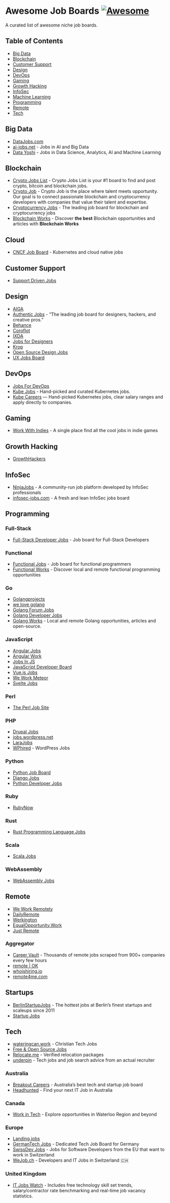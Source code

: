 # Awesome Job Boards [![Awesome](https://cdn.rawgit.com/sindresorhus/awesome/d7305f38d29fed78fa85652e3a63e154dd8e8829/media/badge.svg)](https://github.com/sindresorhus/awesome)

A curated list of awesome niche job boards.

## Table of Contents

- [Big Data](#big-data)
- [Blockchain](#blockchain)
- [Customer Support](#customer-support)
- [Design](#design)
- [DevOps](#devops)
- [Gaming](#gaming)
- [Growth Hacking](#growth-hacking)
- [InfoSec](#infosec)
- [Machine Learning](#machine-learning)
- [Programming](#programming)
- [Remote](#remote)
- [Tech](#tech)

## Big Data

- [DataJobs.com](https://datajobs.com/)
- [ai-jobs.net](https://ai-jobs.net/) - Jobs in AI and Big Data
- [Data Yoshi](https://www.datayoshi.com/) - Jobs in Data Science, Analytics, AI and Machine Learning

## Blockchain

- [Crypto Jobs List](https://cryptojobslist.com/) - Crypto Jobs List is your \#1 board to find and post crypto, bitcoin and blockchain jobs.
- [Crypto Job](https://crypto-job.com/) - Crypto Job is the place where talent meets opportunity. Our goal is to connect passionate blockchain and cryptocurrency developers with companies that value their talent and expertise.
- [Cryptocurrency Jobs](https://cryptocurrencyjobs.co/) - The leading job board for blockchain and cryptocurrency jobs
- [Blockchain Works](https://blockchain.works-hub.com/) - Discover **the best** Blockchain opportunities and articles with **Blockchain Works**

## Cloud

- [CNCF Job Board](https://jobs.cncf.io/) - Kubernetes and cloud native jobs

## Customer Support

- [Support Driven Jobs](https://jobs.supportdriven.com/)

## Design

- [AIGA](https://designjobs.aiga.org/)
- [Authentic Jobs](https://authenticjobs.com/) - “The leading job board for designers, hackers, and creative pros.”
- [Behance](https://www.behance.net/joblist)
- [Coroflot](https://www.coroflot.com/design-jobs)
- [IXDA](https://ixda.org/jobs/)
- [Jobs for Designers](https://dribbble.com/jobs)
- [Krop](https://www.krop.com/creative-jobs/)
- [Open Source Design Jobs](https://opensourcedesign.net/jobs/)
- [UX Jobs Board](https://www.uxjobsboard.com)

## DevOps

- [Jobs For DevOps](https://jobsfordevops.com)
- [Kube Jobs](https://kubejobs.io) - Hand-picked and curated Kubernetes jobs.
- [Kube Careers](https://kube.careers) — Hand-picked Kubernetes jobs, clear salary ranges and apply directly to companies.

## Gaming

- [Work With Indies](https://www.workwithindies.com) - A single place find all the cool jobs in indie games

## Growth Hacking

- [GrowthHackers](https://jobs.growthhackers.com/)

## InfoSec

- [NinjaJobs](https://ninjajobs.org/) - A community-run job platform developed by InfoSec professionals
- [infosec-jobs.com](https://infosec-jobs.com/) - A fresh and lean InfoSec jobs board

## Programming

### Full-Stack

- [Full-Stack Developer Jobs](https://fullstackjob.com/) - Job board for Full-Stack Developers

### Functional

- [Functional Jobs](https://www.functionaljobs.com/) - Job board for functional programmers
- [Functional Works](https://functional.works-hub.com/) - Discover local and remote functional programming opportunities

### Go

- [Golangprojects](https://www.golangprojects.com/)
- [we love golang](https://www.welovegolang.com/)
- [Golang Forum Jobs](https://forum.golangbridge.org/c/jobs)
- [Golang Developer Jobs](https://golangjob.xyz)
- [Golang Works](https://golang.works-hub.com/) - Local and remote Golang opportunities, articles and open-source.

### JavaScript

- [Angular Jobs](https://angularjobs.com/)
- [Angular Work](https://angular.work/)
- [Jobs In JS](https://jobsinjs.com/)
- [JavaScript Developer Board](https://javascriptjob.xyz/)
- [Vue.js Jobs](https://vuejobs.com/)
- [We Work Meteor](https://www.weworkmeteor.com/)
- [Svelte Jobs](https://sveltejobs.dev/)

### Perl

- [The Perl Job Site](https://jobs.perl.org/)

### PHP

- [Drupal Jobs](https://jobs.drupal.org/)
- [jobs.wordpress.net](https://jobs.wordpress.net/)
- [LaraJobs](https://larajobs.com/)
- [WPhired](https://www.wphired.com/) - WordPress Jobs

### Python

- [Python Job Board](https://www.python.org/jobs/)
- [Django Jobs](https://djangojobs.net/jobs/)
- [Python Developer Jobs](https://pythonjob.xyz)

### Ruby

- [RubyNow](https://jobs.rubynow.com/)

### Rust

- [Rust Programming Language Jobs](http://rust-jobs.com/)

### Scala

- [Scala Jobs](https://ScalaJobs.dev)

### WebAssembly

- [WebAssembly Jobs](https://webassemblyjobs.com/)

## Remote

- [We Work Remotely](https://weworkremotely.com/)
- [DailyRemote](https://dailyremote.com/)
- [Werkington](https://www.werkington.com/)
- [EqualOpportunity.Work](https://equalopportunity.work/)
- [Just Remote](https://justremote.co/remote-jobs)

### Aggregator

- [Career Vault](https://careervault.io/) - Thousands of remote jobs scraped from 900+ companies every few hours
- [remote | OK](https://remoteok.io/)
- [whoishiring.io](https://whoishiring.io/)
- [remote4me.com](https://remote4me.com/)

## Startups

- [BerlinStartupJobs](https://berlinstartupjobs.com/) - The hottest jobs at Berlin’s finest startups and scaleups since 2011
- [Startup Jobs](https://startup.jobs/)

## Tech

- [wateringcan.work](https://www.wateringcan.work) - Christian Tech Jobs
- [Free & Open Source Jobs](https://www.fossjobs.net/)
- [Relocate.me](https://relocate.me/) - Verified relocation packages
- [underpin](https://www.underpin.company/) - Tech jobs and job search advice from an actual recruiter

### Australia

- [Breakout Careers](https://breakout.careers/jobs/) - Australia’s best tech and startup job board
- [Headhunted](https://www.headhunted.com.au/jobs/) - Find your next IT Job in Australia

### Canada

- [Work in Tech](https://www1.communitech.ca/jobs) - Explore opportunities in Waterloo Region and beyond

### Europe

- [Landing.jobs](https://landing.jobs/?utm_source=github&utm_medium=referral&utm_content=whfio&utm_campaign=post)
- [GermanTech Jobs](https://germantechjobs.de/) - Dedicated Tech Job Board for Germany
- [SwissDev Jobs](https://swissdevjobs.ch/) - Jobs for Software Developers from the EU that want to work in Switzerland
- [WeJob.ch](https://WeJob.ch/?utm_source=github&utm_medium=referral&utm_campaign=tramcar-awesome-job-boards) - Developers and IT Jobs in Switzerland 🇨🇭

### United Kingdom

- [IT Jobs Watch](https://www.itjobswatch.co.uk/) - Includes free technology skill set trends, salary/contractor rate benchmarking and real-time job vacancy statistics.
